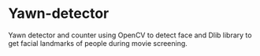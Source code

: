 # Yawn-detector
Yawn detector and counter using OpenCV to detect face and Dlib library to get facial landmarks of people during movie screening.
